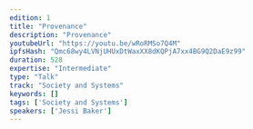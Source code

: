 ```yaml
---
edition: 1
title: "Provenance"
description: "Provenance"
youtubeUrl: "https://youtu.be/wRoRMSo7Q4M"
ipfsHash: "Qmc68wy4LVNjUHUxDtWaxXX8dKQPjA7xx4BG9Q2DaE9z99"
duration: 528
expertise: "Intermediate"
type: "Talk"
track: "Society and Systems"
keywords: []
tags: ['Society and Systems']
speakers: ['Jessi Baker']
---
```


